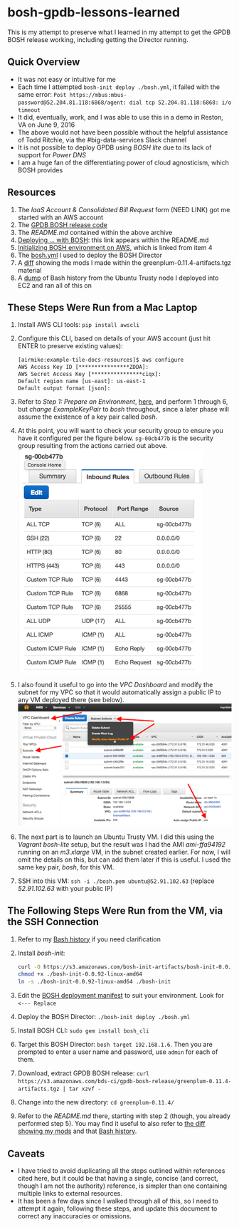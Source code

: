 # bosh-gpdb-lessons-learned

This is my attempt to preserve what I learned in my attempt to get the GPDB BOSH release
working, including getting the Director running.

## Quick Overview
- It was not easy or intuitive for me
- Each time I attempted `bosh-init deploy ./bosh.yml`, it failed with the same error: `Post https://mbus:mbus-password@52.204.81.118:6868/agent: dial tcp 52.204.81.118:6868: i/o timeout`
- It did, eventually, work, and I was able to use this in a demo in Reston, VA on June 9, 2016
- The above would not have been possible without the helpful assistance of Todd Ritchie, via
  the #big-data-services Slack channel
- It is not possible to deploy GPDB using _BOSH lite_ due to its lack of support for _Power DNS_
- I am a huge fan of the differentiating power of cloud agnosticism, which BOSH provides

## Resources
1. The _IaaS Account & Consolidated Bill Request_ form (NEED LINK) got me started with an AWS account
2. The [GPDB BOSH release code](https://s3.amazonaws.com/bds-ci/gpdb-bosh-release/greenplum-0.11.4-artifacts.tgz)
3. The _README.md_ contained within the above archive
4. [Deploying ... with BOSH](https://docs.pivotal.io/partners/deploying-with-bosh.html): this link appears within the README.md
5. [Initializing BOSH environment on AWS](http://bosh.io/docs/init-aws.html), which is linked from item 4
6. The [bosh.yml](./bosh.yml) I used to deploy the BOSH Director
7. A [diff](./mods_greenplum-0.11.4.txt) showing the mods I made within the greenplum-0.11.4-artifacts.tgz material
8. A [dump](./bash_history_bosh_cli_node.txt) of Bash history from the Ubuntu Trusty node I deployed into EC2 and ran all of this on

## These Steps Were Run from a Mac Laptop
1. Install AWS CLI tools: `pip install awscli`
1. Configure this CLI, based on details of your AWS account (just hit ENTER to preserve existing values):

    ```
    [airmike:example-tile-docs-resources]$ aws configure
    AWS Access Key ID [****************ZDDA]:
    AWS Secret Access Key [****************ciqx]:
    Default region name [us-east]: us-east-1
    Default output format [json]:
    ```

1. Refer to _Step 1: Prepare an Environment_, [here](https://docs.pivotal.io/partners/deploying-with-bosh.html), and perform 1 through 6, but *change* _ExampleKeyPair_ to _bosh_ throughout, since a later phase will assume the existence of a key pair called _bosh_.
1. At this point, you will want to check your security group to ensure you have it configured per the figure below.  `sg-00cb477b` is the security group resulting from the actions carried out above.
![Security Group Details](./BOSH_GPDB_Security_Group_Settings_Worked.png)
1. I also found it useful to go into the _VPC Dashboard_ and modify the subnet for my VPC so that it would automatically assign a public IP to any VM deployed there (see below).
![Auto assign public IP](./VPC_Dashboard_Auto_Assign_Public_IP.png)
1. The next part is to launch an Ubuntu Trusty VM.  I did this using the _Vagrant bosh-lite_ setup, but the result was I had the AMI _ami-ffa94192_ running on an _m3.xlarge_ VM, in the subnet created earlier.  For now, I will omit the details on this, but can add them later if this is useful.  I used the same key pair, _bosh_, for this VM.
1. SSH into this VM: `ssh -i ./bosh.pem ubuntu@52.91.102.63` (replace _52.91.102.63_ with your public IP)

## The Following Steps Were Run from the VM, via the SSH Connection
1. Refer to my [Bash history](./bash_history_bosh_cli_node.txt) if you need clarification
1. Install _bosh-init_:

    ```bash
    curl -O https://s3.amazonaws.com/bosh-init-artifacts/bosh-init-0.0.92-linux-amd64
    chmod +x ./bosh-init-0.0.92-linux-amd64
    ln -s ./bosh-init-0.0.92-linux-amd64 ./bosh-init
    ```

1. Edit the [BOSH deployment manifest](./bosh.yml) to suit your environment.  Look for `<--- Replace`
1. Deploy the BOSH Director: `./bosh-init deploy ./bosh.yml`
1. Install BOSH CLI: `sudo gem install bosh_cli`
1. Target this BOSH Director: `bosh target 192.168.1.6`.  Then you are prompted to enter a user name and password, use `admin` for each of them.
1. Download, extract GPDB BOSH release: `curl https://s3.amazonaws.com/bds-ci/gpdb-bosh-release/greenplum-0.11.4-artifacts.tgz | tar xzvf -`
1. Change into the new directory: `cd greenplum-0.11.4/`
1. Refer to the _README.md_ there, starting with step 2 (though, you already performed step 5).  You may find it useful to also refer to [the diff showing my mods](./mods_greenplum-0.11.4.txt) and that [Bash history](./bash_history_bosh_cli_node.txt).

## Caveats
* I have tried to avoid duplicating all the steps outlined within references cited here, but it could be that having a single, concise (and correct, though I am not the authority) reference, is simpler than one containing multiple links to external resources.
* It has been a few days since I walked through all of this, so I need to attempt it again, following these steps, and update this document to correct any inaccuracies or omissions.


